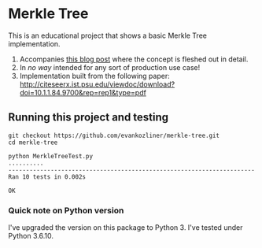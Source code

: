 # Merkle Tree

This is an educational project that shows a basic Merkle Tree implementation. 

1. Accompanies [this blog post](https://medium.com/@evankozliner/merkle-tree-introduction-4c44250e2da7) where the concept is fleshed out in detail.
2. In *no way* intended for any sort of production use case!
3. Implementation built from the following paper: http://citeseerx.ist.psu.edu/viewdoc/download?doi=10.1.1.84.9700&rep=rep1&type=pdf


## Running this project and testing

```
git checkout https://github.com/evankozliner/merkle-tree.git
cd merkle-tree

python MerkleTreeTest.py
..........
----------------------------------------------------------------------
Ran 10 tests in 0.002s

OK
```

### Quick note on Python version

I've upgraded the version on this package to Python 3. I've tested under Python
3.6.10. 

